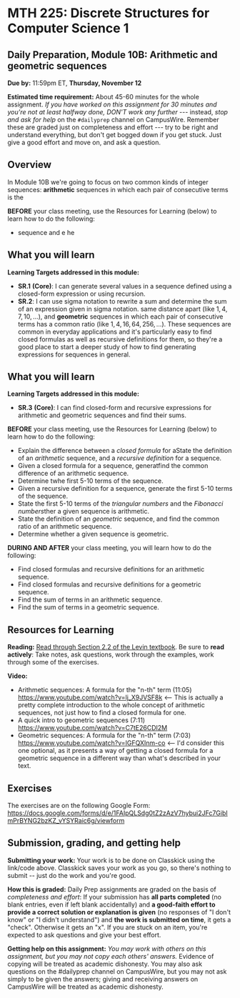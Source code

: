 # MTH 225: Discrete Structures for Computer Science 1 

## Daily Preparation, Module 10B: Arithmetic and geometric sequences  

**Due by:** 11:59pm ET, **Thursday, November 12** 

**Estimated time requirement:** About 45-60 minutes for the whole assignment. *If you have worked on this assignment for 30 minutes and you're not at least halfway done, DON'T work any further* --- instead, *stop and ask for help* on the `#dailyprep` channel on CampusWire. Remember these are graded just on completeness and effort --- try to be right and understand everything, but don't get bogged down if you get stuck. Just give a good effort and move on, and ask a question. 



## Overview 

In Module 10B we're going to focus on two common kinds of integer sequences: **arithmetic** sequences in which each pair of consecutive terms is the 

**BEFORE** your class meeting, use the Resources for Learning (below) to learn how to do the following: 

-  sequence and e he

## What you will learn 

**Learning Targets addressed in this module:** 

-   **SR.1**  **(Core)**: I can generate several values in a sequence defined using a closed-form expression or using recursion.
-   **SR.2**: I can use sigma notation to rewrite a sum and determine the sum of an expression given in sigma notation.
same distance apart (like $1, 4, 7, 10, \dots$), and **geometric** sequences in which each pair of consecutive terms has a common ratio (like $1, 4, 16, 64, 256, \dots$). These sequences are common in everyday applications and it's particularly easy to find closed formulas as well as recursive definitions for them, so they're a good place to start a deeper study of how to find generating expressions for sequences in general. 

## What you will learn 

**Learning Targets addressed in this module:** 

-   **SR.3**  **(Core)**: I can find closed-form and recursive expressions for arithmetic and geometric sequences and find their sums.

**BEFORE** your class meeting, use the Resources for Learning (below) to learn how to do the following: 

- Explain the difference between a *closed formula* for aState the definition of an *arithmetic* sequence, and a *recursive definition* for a sequence. 
- Given a closed formula for a sequence, generatfind the common difference of an arithmetic sequence. 
- Determine twhe first 5-10 terms of the sequence. 
- Given a recursive definition for a sequence, generate the first 5-10 terms of the sequence. 
- State the first 5-10 terms of the *triangular numbers* and the *Fibonacci numbers*ther a given sequence is arithmetic. 
- State the definition of an *geometric* sequence, and find the common ratio of an arithmetic sequence. 
- Determine whether a given sequence is geometric. 



**DURING AND AFTER** your class meeting, you will learn how to do the following: 

- Find closed formulas and recursive definitions for an arithmetic sequence. 
- Find closed formulas and recursive definitions for a geometric sequence. 
- Find the sum of terms in an arithmetic sequence. 
- Find the sum of terms in a geometric sequence. 


## Resources for Learning

**Reading:** [Read through Section 2.2 of the Levin textbook](http://discrete.openmathbooks.org/dmoi3/sec_seq-arithgeom.html). Be sure to **read actively**: Take notes, ask questions, work through the examples, work through some of the exercises. 

**Video:** 

- Arithmetic sequences: A formula for the "n-th" term (11:05) https://www.youtube.com/watch?v=lj_X9JVSF8k <-- This is actually a pretty complete introduction to the whole concept of arithmetic sequences, not just how to find a closed formula for one. 
- A quick intro to geometric sequences (7:11) https://www.youtube.com/watch?v=C7tE26CDI2M
- Geometric sequences: A formula for the "n-th" term (7:03) https://www.youtube.com/watch?v=IGFQXInm-co  <-- I'd consider this one optional, as it presents a way of getting a closed formula for a geometric sequence in a different way than what's described in your text. 


## Exercises

The exercises are on the following Google Form: https://docs.google.com/forms/d/e/1FAIpQLSdg0tZ2zAzV7hybui2JFc7GibImPrBYNG2bzKZ_vYSYRaic6g/viewform


## Submission, grading, and getting help 

**Submitting your work:** Your work is to be done on Classkick using the link/code above. Classkick saves your work as you go, so there's nothing to submit -- just do the work and you're good. 

**How this is graded:** Daily Prep assignments are graded on the basis of *completeness and effort*: If your submission has **all parts completed** (no blank entries, even if left blank accidentally) and **a good-faith effort to provide a correct solution or explanation is given** (no responses of "I don't know" or "I didn't understand") and **the work is submitted on time**, it gets a "check". Otherwise it gets an "x". If you are stuck on an item, you're expected to ask questions and give your best effort.  

**Getting help on this assignment:** *You may work with others on this assignment, but you may not copy each others' answers.* Evidence of copying will be treated as academic dishonesty. You may also ask questions on the #dailyprep channel on CampusWire, but you may not ask simply to be given the answers; giving and receiving answers on CampusWire will be treated as academic dishonesty.
<!--stackedit_data:
eyJoaXN0b3J5IjpbMTAwNTE3NjQ2MywtMjEwNjYzNDQ5NSw2MD
I3NTkxODldfQ==
-->